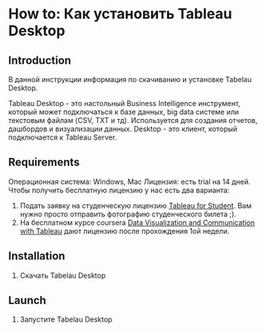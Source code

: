 # How to: Как установить Tableau Desktop

## Introduction
В данной инструкции информация по скачиванию и установке Tabelau Desktop.

Tableau Desktop - это настольный Business Intelligence инструмент, который может подключаться к базе данных, big data системе или текстовым файлам (CSV, TXT и тд). Используется для создания отчетов, дашбордов и визуализации данных. Desktop - это клиент, который подключается к Tableau Server.

## Requirements
Операционная система: Windows, Mac
Лицензия: есть trial на 14 дней. Чтобы получить бесплатную лицензию у нас есть два варианта:
1. Подать заявку на студенческую лицензию [Tableau for Student](https://www.tableau.com/academic/students). Вам нужно просто отправить фотографию студенческого билета ;).
2. На бесплатном курсе coursera [Data Visualization and Communication with Tableau](https://www.coursera.org/learn/analytics-tableau/) дают лицензию после прохождения 1ой недели.

## Installation
1. Скачать Tabelau Desktop


## Launch
1. Запустите Tabelau Desktop
